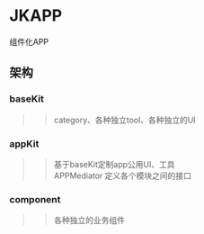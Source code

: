 # JKAPP
组件化APP

## 架构


### baseKit

>> category、各种独立tool、各种独立的UI


### appKit

>> 基于baseKit定制app公用UI、工具  
>> APPMediator  定义各个模块之间的接口

### component

>> 各种独立的业务组件
